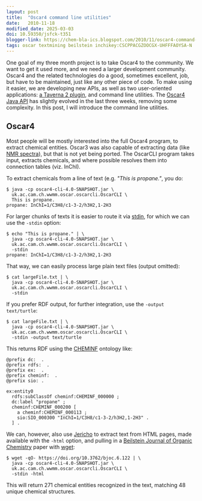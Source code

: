 ```yaml
---
layout: post
title:  "Oscar4 command line utilities"
date:   2010-11-18
modified_date: 2025-03-03
doi: 10.59350/jsfck-t351
blogger-link: https://chem-bla-ics.blogspot.com/2010/11/oscar4-command-line-utilities.html
tags: oscar textmining beilstein inchikey:CSCPPACGZOOCGX-UHFFFAOYSA-N
---
```


One goal of my three month project is to take Oscar4 to the community. We want to get it used more, and we need
a larger development community. Oscar4 and the related technologies do a good, sometimes excellent, job, but
have to be maintained, just like any other piece of code. To make using it easier, we are developing new APIs,
as well as two user-oriented applications: [a Taverna 2 plugin](http://chem-bla-ics.blogspot.com/2010/10/oscar-text-mining-in-taverna.html),
and command line utilities. The [Oscar4 Java API](http://chem-bla-ics.blogspot.com/2010/10/oscar4-java-api-chemical-name.html)
has slightly evolved in the last three weeks, removing some complexity. In this post, I will introduce the command
line utilities.

## Oscar4

Most people will be mostly interested into the full Oscar4 program, to extract chemical entities. Oscar3 was
also capable of extracting data (like [NMR spectra](http://chem-bla-ics.blogspot.com/2006/09/chemical-archeology-oscar3-to.html)),
but that is not yet being ported. The OscarCLI program takes input, extracts chemicals, and where possible resolves
them into connection tables (viz. InChI).

To extract chemicals from a line of text (e.g. *"This is propane."*, you do:

```shell
$ java -cp oscar4-cli-4.0-SNAPSHOT.jar \
  uk.ac.cam.ch.wwmm.oscar.oscarcli.OscarCLI \
  This is propane.
propane: InChI=1/C3H8/c1-3-2/h3H2,1-2H3
```

For larger chunks of texts it is easier to route it via [stdin](http://en.wikipedia.org/wiki/Standard_streams),
for which we can use the `-stdin` option:

```shell
$ echo "This is propane." | \
  java -cp oscar4-cli-4.0-SNAPSHOT.jar \
  uk.ac.cam.ch.wwmm.oscar.oscarcli.OscarCLI \
  -stdin
propane: InChI=1/C3H8/c1-3-2/h3H2,1-2H3
```

That way, we can easily process large plain text files (output omitted):

```shell
$ cat largeFile.txt | \
  java -cp oscar4-cli-4.0-SNAPSHOT.jar \
  uk.ac.cam.ch.wwmm.oscar.oscarcli.OscarCLI \
  -stdin
```

If you prefer RDF output, for further integration, use the `-output text/turtle`:

```shell
$ cat largeFile.txt | \
  java -cp oscar4-cli-4.0-SNAPSHOT.jar \
  uk.ac.cam.ch.wwmm.oscar.oscarcli.OscarCLI \
  -stdin -output text/turtle
```

This returns RDF using the [CHEMINF](http://code.google.com/p/semanticchemistry/) ontology like:

```turtle
@prefix dc:  .
@prefix rdfs:  .
@prefix ex:  .
@prefix cheminf:  .
@prefix sio: .

ex:entity0
  rdfs:subClassOf cheminf:CHEMINF_000000 ;
  dc:label "propane" ;
  cheminf:CHEMINF_000200 [
    a cheminf:CHEMINF_000113 ;
    sio:SIO_000300 "InChI=1/C3H8/c1-3-2/h3H2,1-2H3" .
  ] .
```

We can, however, also use [Jericho](http://jericho.htmlparser.net/docs/index.html) to extract text from HTML pages, made
available with the `-html` option, and pulling in a [Beilstein Journal of Organic Chemistry](http://www.beilstein-journals.org/bjoc/)
paper with [wget](http://en.wikipedia.org/wiki/Wget):

```shell
$ wget -qO- https://doi.org/10.3762/bjoc.6.122 | \
  java -cp oscar4-cli-4.0-SNAPSHOT.jar \
  uk.ac.cam.ch.wwmm.oscar.oscarcli.OscarCLI \
  -stdin -html
```

This will return 271 chemical entities recognized in the text, matching 48 unique chemical structures.
